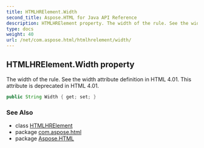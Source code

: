 ```yaml
---
title: HTMLHRElement.Width
second_title: Aspose.HTML for Java API Reference
description: HTMLHRElement property. The width of the rule. See the width attribute definition in HTML 4.01. This attribute is deprecated in HTML 4.01
type: docs
weight: 40
url: /net/com.aspose.html/htmlhrelement/width/
---
```

## HTMLHRElement.Width property

The width of the rule. See the width attribute definition in HTML 4.01. This attribute is deprecated in HTML 4.01.

```java
public String Width { get; set; }
```

### See Also

* class [HTMLHRElement](../)
* package [com.aspose.html](../../htmlhrelement/)
* package [Aspose.HTML](../../../)
